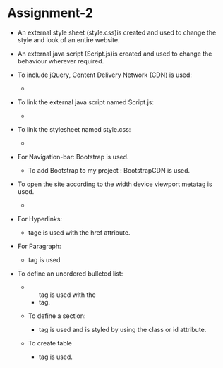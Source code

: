 # Assignment-2 
- An external style sheet (style.css)is created and used to change the style and look of an entire website.
- An external java script (Script.js)is created and used to change the behaviour wherever required.

- To include jQuery, Content Delivery Network (CDN) is used:
   - <script src="https://ajax.googleapis.com/ajax/libs/jquery/3.5.1/jquery.min.js"></script>
- To link the external java script named Script.js:
   -  <script src="Script.js"></script>
- To link the stylesheet named style.css:
  -  <link rel="stylesheet" href="style.css">
- For Navigation-bar: Bootstrap is used.
   - To add Bootstrap to my project : BootstrapCDN is used.
- To open the site according to the width device viewport metatag is used.
   - <meta name="viewport" content="width=device-width, initial-scale=1">

- For Hyperlinks:
   - <a> tage is used with the href attribute.
- For Paragraph:
   - <p> tag is used
- To define an unordered bulleted list:
   - <ul> tag is used with the <li> tag.
- To define a section:
   - <div> tag is used and is styled by using the class or id attribute.
- To create table
  -  <table> tag is used.